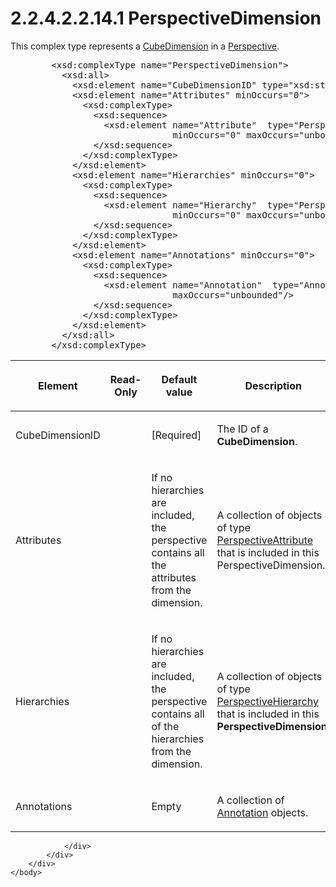 <html dir="LTR" xmlns:mshelp="http://msdn.microsoft.com/mshelp" xmlns:ddue="http://ddue.schemas.microsoft.com/authoring/2003/5" xmlns:xlink="http://www.w3.org/1999/xlink" xmlns:tool="http://www.microsoft.com/tooltip">
    <head>
        <meta http-equiv="Content-Type" content="text/html; CHARSET=utf-8"></meta>
        <meta name="save" content="history"></meta>
        <title>2.2.4.2.2.14.1 PerspectiveDimension</title>
        <xml>
            <mshelp:toctitle title="2.2.4.2.2.14.1 PerspectiveDimension"></mshelp:toctitle>
            <mshelp:rltitle title="[MS-SSAS]: PerspectiveDimension"></mshelp:rltitle>
            <mshelp:keyword index="A" term="e2b8fcd9-4840-435a-95e4-7938313ee35e"></mshelp:keyword>
            <mshelp:attr name="DCSext.ContentType" value="open specification"></mshelp:attr>
            <mshelp:attr name="AssetID" value="e2b8fcd9-4840-435a-95e4-7938313ee35e"></mshelp:attr>
            <mshelp:attr name="TopicType" value="kbRef"></mshelp:attr>
            <mshelp:attr name="DCSext.Title" value="[MS-SSAS]: PerspectiveDimension" />
        </xml>
    </head>
    <body>
        <div id="header">
            <h1 class="heading">2.2.4.2.2.14.1 PerspectiveDimension</h1>
        </div>
        <div id="mainSection">
            <div id="mainBody">
                <div id="allHistory" class="saveHistory"></div>
                <div id="sectionSection0" class="section" name="collapseableSection">
                    

<p>This complex type represents a <a href="7b4ec273-230d-4558-801f-3e7dff015ddc.md">CubeDimension</a> in a <a href="09871d26-6aa0-4181-b06b-8c5cc0900a30.md">Perspective</a>.</p>

<dl>
<dd>
<div><pre>   &lt;xsd:complexType name=&quot;PerspectiveDimension&quot;&gt;
     &lt;xsd:all&gt;
       &lt;xsd:element name=&quot;CubeDimensionID&quot; type=&quot;xsd:string&quot;/&gt;
       &lt;xsd:element name=&quot;Attributes&quot; minOccurs=&quot;0&quot;&gt;
         &lt;xsd:complexType&gt;
           &lt;xsd:sequence&gt;
             &lt;xsd:element name=&quot;Attribute&quot;  type=&quot;PerspectiveAttribute&quot;
                          minOccurs=&quot;0&quot; maxOccurs=&quot;unbounded&quot;/&gt;
           &lt;/xsd:sequence&gt;
         &lt;/xsd:complexType&gt;
       &lt;/xsd:element&gt;
       &lt;xsd:element name=&quot;Hierarchies&quot; minOccurs=&quot;0&quot;&gt;
         &lt;xsd:complexType&gt;
           &lt;xsd:sequence&gt;
             &lt;xsd:element name=&quot;Hierarchy&quot;  type=&quot;PerspectiveHierarchy&quot;
                          minOccurs=&quot;0&quot; maxOccurs=&quot;unbounded&quot;/&gt;
           &lt;/xsd:sequence&gt;
         &lt;/xsd:complexType&gt;
       &lt;/xsd:element&gt;
       &lt;xsd:element name=&quot;Annotations&quot; minOccurs=&quot;0&quot;&gt;
         &lt;xsd:complexType&gt;
           &lt;xsd:sequence&gt;
             &lt;xsd:element name=&quot;Annotation&quot;  type=&quot;Annotation&quot; minOccurs=&quot;0&quot;
                          maxOccurs=&quot;unbounded&quot;/&gt;
           &lt;/xsd:sequence&gt;
         &lt;/xsd:complexType&gt;
       &lt;/xsd:element&gt;
     &lt;/xsd:all&gt;
   &lt;/xsd:complexType&gt;
</pre></div>
</dd></dl>

<table>
 <thead>
  <tr>
   <th>
   <p>Element</p>
   </th>
   <th>
   <p>Read-Only</p>
   </th>
   <th>
   <p>Default value</p>
   </th>
   <th>
   <p>Description</p>
   </th>
  </tr>
 </thead>
 <tr>
  <td>
  <p>CubeDimensionID</p>
  </td>
  <td>
  <p> </p>
  </td>
  <td>
  <p>[Required]</p>
  </td>
  <td>
  <p>The ID of a <b>CubeDimension</b>.</p>
  </td>
 </tr>
 <tr>
  <td>
  <p>Attributes</p>
  </td>
  <td>
  <p> </p>
  </td>
  <td>
  <p>If no hierarchies are included, the perspective
  contains all the attributes from the dimension.</p>
  </td>
  <td>
  <p>A collection of objects of type <a href="41ff8bc8-19fc-4da0-9042-3019c4827f41.md">PerspectiveAttribute</a>
  that is included in this PerspectiveDimension.</p>
  </td>
 </tr>
 <tr>
  <td>
  <p>Hierarchies</p>
  </td>
  <td>
  <p> </p>
  </td>
  <td>
  <p>If no hierarchies are included, the perspective
  contains all of the hierarchies from the dimension.</p>
  </td>
  <td>
  <p>A collection of objects of type <a href="95f2b69c-b972-4e81-9105-f38e695f63e5.md">PerspectiveHierarchy</a>
  that is included in this <b>PerspectiveDimension</b>.</p>
  </td>
 </tr>
 <tr>
  <td>
  <p>Annotations</p>
  </td>
  <td>
  <p> </p>
  </td>
  <td>
  <p>Empty</p>
  </td>
  <td>
  <p>A collection of <a href="f660115e-7c55-4ee3-af55-75939f9a9b3b.md">Annotation</a> objects.</p>
  </td>
 </tr>
</table>

<p> </p>


                </div>
            </div>
        </div>
    </body>
</html>